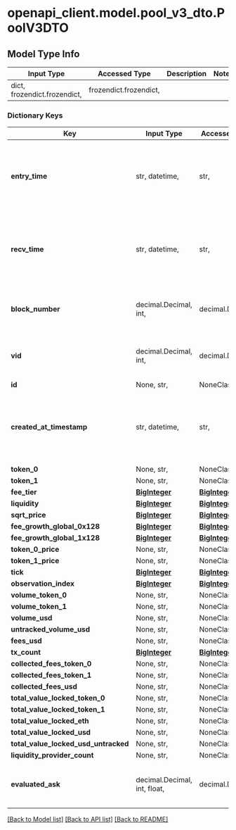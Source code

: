 # openapi_client.model.pool_v3_dto.PoolV3DTO

## Model Type Info
Input Type | Accessed Type | Description | Notes
------------ | ------------- | ------------- | -------------
dict, frozendict.frozendict,  | frozendict.frozendict,  |  | 

### Dictionary Keys
Key | Input Type | Accessed Type | Description | Notes
------------ | ------------- | ------------- | ------------- | -------------
**entry_time** | str, datetime,  | str,  |  | [optional] value must conform to RFC-3339 date-time
**recv_time** | str, datetime,  | str,  |  | [optional] value must conform to RFC-3339 date-time
**block_number** | decimal.Decimal, int,  | decimal.Decimal,  |  | [optional] value must be a 64 bit integer
**vid** | decimal.Decimal, int,  | decimal.Decimal,  |  | [optional] value must be a 64 bit integer
**id** | None, str,  | NoneClass, str,  |  | [optional] 
**created_at_timestamp** | str, datetime,  | str,  |  | [optional] value must conform to RFC-3339 date-time
**token_0** | None, str,  | NoneClass, str,  |  | [optional] 
**token_1** | None, str,  | NoneClass, str,  |  | [optional] 
**fee_tier** | [**BigInteger**](BigInteger.md) | [**BigInteger**](BigInteger.md) |  | [optional] 
**liquidity** | [**BigInteger**](BigInteger.md) | [**BigInteger**](BigInteger.md) |  | [optional] 
**sqrt_price** | [**BigInteger**](BigInteger.md) | [**BigInteger**](BigInteger.md) |  | [optional] 
**fee_growth_global_0x128** | [**BigInteger**](BigInteger.md) | [**BigInteger**](BigInteger.md) |  | [optional] 
**fee_growth_global_1x128** | [**BigInteger**](BigInteger.md) | [**BigInteger**](BigInteger.md) |  | [optional] 
**token_0_price** | None, str,  | NoneClass, str,  |  | [optional] 
**token_1_price** | None, str,  | NoneClass, str,  |  | [optional] 
**tick** | [**BigInteger**](BigInteger.md) | [**BigInteger**](BigInteger.md) |  | [optional] 
**observation_index** | [**BigInteger**](BigInteger.md) | [**BigInteger**](BigInteger.md) |  | [optional] 
**volume_token_0** | None, str,  | NoneClass, str,  |  | [optional] 
**volume_token_1** | None, str,  | NoneClass, str,  |  | [optional] 
**volume_usd** | None, str,  | NoneClass, str,  |  | [optional] 
**untracked_volume_usd** | None, str,  | NoneClass, str,  |  | [optional] 
**fees_usd** | None, str,  | NoneClass, str,  |  | [optional] 
**tx_count** | [**BigInteger**](BigInteger.md) | [**BigInteger**](BigInteger.md) |  | [optional] 
**collected_fees_token_0** | None, str,  | NoneClass, str,  |  | [optional] 
**collected_fees_token_1** | None, str,  | NoneClass, str,  |  | [optional] 
**collected_fees_usd** | None, str,  | NoneClass, str,  |  | [optional] 
**total_value_locked_token_0** | None, str,  | NoneClass, str,  |  | [optional] 
**total_value_locked_token_1** | None, str,  | NoneClass, str,  |  | [optional] 
**total_value_locked_eth** | None, str,  | NoneClass, str,  |  | [optional] 
**total_value_locked_usd** | None, str,  | NoneClass, str,  |  | [optional] 
**total_value_locked_usd_untracked** | None, str,  | NoneClass, str,  |  | [optional] 
**liquidity_provider_count** | None, str,  | NoneClass, str,  |  | [optional] 
**evaluated_ask** | decimal.Decimal, int, float,  | decimal.Decimal,  |  | [optional] value must be a 64 bit float

[[Back to Model list]](../../README.md#documentation-for-models) [[Back to API list]](../../README.md#documentation-for-api-endpoints) [[Back to README]](../../README.md)

